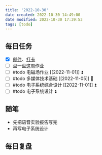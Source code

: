 ```yaml
---
title: '2022-10-30'
date created: 2022-10-30 14:49:00
date modified: 2022-10-30 17:39:53
tags: [todo]
---
```


## 每日任务

- [x] [邮件](https://email.ustc.edu.cn/coremail/)、[打卡](https://weixine.ustc.edu.cn/2020/login)
- [ ] 盘一盘这周作业
- [ ] #todo 电磁场作业 [[2022-11-01]] ⏫
- [ ] #todo 多媒体技术基础 [[2022-11-05]] 🔼
- [ ] #todo 电子系统综合设计 [[2022-11-01]] ⏫
- [ ] #todo 电子系统设计 ⏫

## 随笔

- 先把语音实验报告写完
- 再写电子系统设计

## 每日复盘
